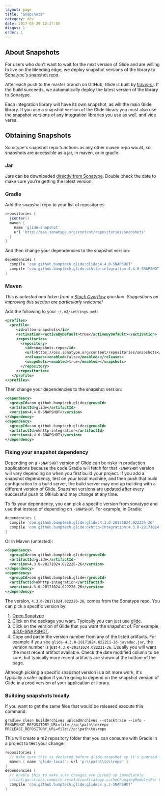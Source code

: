 ```yaml
---
layout: page
title: "Snapshots"
category: dev
date: 2017-05-20 12:37:05
disqus: 1
order: 1
---
```


## About Snapshots
For users who don't want to wait for the next version of Glide and are willing to live on the bleeding edge, we deploy snapshot versions of the library to [Sonatype's snapshot repo][2].

After each push to the master branch on GitHub, Glide is built by [travis-ci][1]. If the build succeeds, we automatically deploy the latest version of the library to Sonatype.

Each integration library will have its own snapshot, as will the main Glide library. If you use a snapshot version of the Glide library you must also use the snapshot versions of any integration libraries you use as well, and vice versa.

## Obtaining Snapshots
Sonatype's snapshot repo functions as any other maven repo would, so snapshots are accessible as a jar, in maven, or in gradle.

### Jar
Jars can be downloaded [directly from Sonatype][3]. Double check the date to make sure you're getting the latest version.

### Gradle

Add the snapshot repo to your list of repositories:

```gradle
repositories {
  jcenter()
  maven {
    name 'glide-snapshot'
    url 'http://oss.sonatype.org/content/repositories/snapshots'
  }
}
```

And then change your dependencies to the snapshot version:

```gradle
dependencies {
  compile 'com.github.bumptech.glide:glide:4.4.0-SNAPSHOT'
  compile 'com.github.bumptech.glide:okhttp-integration:4.4.0-SNAPSHOT'
}
```

### Maven
*This is untested and taken from a [Stack Overflow][4] question. Suggestions on improving this section are particularly welcome!*

Add the following to your `~/.m2/settings.xml`:

```xml
<profiles>
  <profile>
     <id>allow-snapshots</id>
     <activation><activeByDefault>true</activeByDefault></activation>
     <repositories>
       <repository>
         <id>snapshots-repo</id>
         <url>https://oss.sonatype.org/content/repositories/snapshots</url>
         <releases><enabled>false</enabled></releases>
         <snapshots><enabled>true</enabled></snapshots>
       </repository>
     </repositories>
   </profile>
</profiles>
```

Then change your dependencies to the snapshot version:

```xml
<dependency>
  <groupId>com.github.bumptech.glide</groupId>
  <artifactId>glide</artifactId>
  <version>4.4.0-SNAPSHOT</version>
</dependency>
<dependency>
  <groupId>com.github.bumptech.glide</groupId>
  <artifactId>okhttp-integration</artifactId>
  <version>4.4.0-SNAPSHOT</version>
</dependency>
```

### Fixing your snapshot dependency
Depending on a ``-SNAPSHOT`` version of Glide can be risky in production applications because the code Gradle will fetch for that ``-SNAPSHOT`` version will vary depending on when you first build your project. If you add a snapshot dependency, test on your local machine, and then push that build configuration to a build server, the build server may end up building with a different version of Glide. Snapshot versions are updated after every successful push to GitHub and may change at any time.

To fix your dependency, you can pick a specific version from sonatype and use that instead of depending on ``-SNAPSHOT``. For example, in Gradle:

```gradle
dependencies {
  compile 'com.github.bumptech.glide:glide:4.3.0-20171024.022226-26'
  compile 'com.github.bumptech.glide:okhttp-integration:4.3.0-20171024.022226-26'
}
```

Or in Maven (untested):
```xml
<dependency>
  <groupId>com.github.bumptech.glide</groupId>
  <artifactId>glide</artifactId>
  <version>4.3.0-20171024.022226-26</version>
</dependency>
<dependency>
  <groupId>com.github.bumptech.glide</groupId>
  <artifactId>okhttp-integration</artifactId>
  <version>4.3.0-20171024.022226-26</version>
</dependency>
```

The version, ``4.3.0-20171024.022226-26``, comes from the Sonatype repo. You can pick a specific version by:

1. [Open Sonatype][3]
2. Click on the package you want. Typically you can just use [glide][5].
3. Click on the version of Glide that you want the snapshot of. For example, [4.3.0-SNAPSHOT][6].
4. Copy and paste the version number from any of the listed artifacts. For example if you see ``glide-4.3.0-20171024.022211-26-javadoc.jar``, the version number is just ``4.3.0-20171024.022211-26``. Usually you will want the most recent artifact available. Check the date modified column to be sure, but typically more recent artifacts are shown at the bottom of the page.

Although picking a specific snapshot version is a bit more work, it's typically a safer option if you're going to depend on the snapshot version of Glide in a prod version of your application or library.

### Building snapshots locally
If you want to get the same files that would be released execute this command:
```shell
gradlew clean buildArchives uploadArchives --stacktrace --info -PSNAPSHOT_REPOSITORY_URL=file://p:\path\to\repo -PRELEASE_REPOSITORY_URL=file://p:\path\to\repo
```
This will create a m2 repository folder that you can consume with Gradle in a project to test your change:
```gradle
repositories {
  // make sure this is declared before glide-snapshot so it's queried first
  maven { name 'glide-local'; url 'p:\\path\\to\\repo' }
}
dependencies {
  // enable this to make sure changes are picked up immediately
  //configurations.compile.resolutionStrategy.cacheChangingModulesFor 0, 'seconds'
  compile 'com.github.bumptech.glide:glide:x.y.z-SNAPSHOT'
}
```

[1]: https://travis-ci.org/bumptech/glide
[2]: https://oss.sonatype.org/content/repositories/snapshots/
[3]: https://oss.sonatype.org/content/repositories/snapshots/com/github/bumptech/glide/
[4]: http://stackoverflow.com/questions/7715321/how-to-download-snapshot-version-from-maven-snapshot-repository
[5]: https://oss.sonatype.org/content/repositories/snapshots/com/github/bumptech/glide/glide/
[6]: https://oss.sonatype.org/content/repositories/snapshots/com/github/bumptech/glide/glide/4.3.0-SNAPSHOT/
